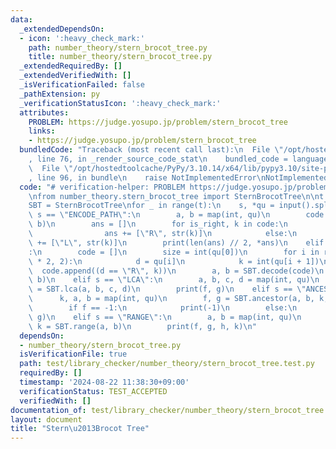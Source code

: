```yaml
---
data:
  _extendedDependsOn:
  - icon: ':heavy_check_mark:'
    path: number_theory/stern_brocot_tree.py
    title: number_theory/stern_brocot_tree.py
  _extendedRequiredBy: []
  _extendedVerifiedWith: []
  _isVerificationFailed: false
  _pathExtension: py
  _verificationStatusIcon: ':heavy_check_mark:'
  attributes:
    PROBLEM: https://judge.yosupo.jp/problem/stern_brocot_tree
    links:
    - https://judge.yosupo.jp/problem/stern_brocot_tree
  bundledCode: "Traceback (most recent call last):\n  File \"/opt/hostedtoolcache/PyPy/3.10.14/x64/lib/pypy3.10/site-packages/onlinejudge_verify/documentation/build.py\"\
    , line 76, in _render_source_code_stat\n    bundled_code = language.bundle(\n\
    \  File \"/opt/hostedtoolcache/PyPy/3.10.14/x64/lib/pypy3.10/site-packages/onlinejudge_verify/languages/python.py\"\
    , line 96, in bundle\n    raise NotImplementedError\nNotImplementedError\n"
  code: "# verification-helper: PROBLEM https://judge.yosupo.jp/problem/stern_brocot_tree\n\
    \nfrom number_theory.stern_brocot_tree import SternBrocotTree\n\nt = int(input())\n\
    SBT = SternBrocotTree\nfor _ in range(t):\n    s, *qu = input().split()\n    if\
    \ s == \"ENCODE_PATH\":\n        a, b = map(int, qu)\n        code = SBT.encode(a,\
    \ b)\n        ans = []\n        for is_right, k in code:\n            if is_right:\n\
    \                ans += [\"R\", str(k)]\n            else:\n                ans\
    \ += [\"L\", str(k)]\n        print(len(ans) // 2, *ans)\n    elif s == \"DECODE_PATH\"\
    :\n        code = []\n        size = int(qu[0])\n        for i in range(1, size\
    \ * 2, 2):\n            d = qu[i]\n            k = int(qu[i + 1])\n          \
    \  code.append((d == \"R\", k))\n        a, b = SBT.decode(code)\n        print(a,\
    \ b)\n    elif s == \"LCA\":\n        a, b, c, d = map(int, qu)\n        f, g\
    \ = SBT.lca(a, b, c, d)\n        print(f, g)\n    elif s == \"ANCESTOR\":\n  \
    \      k, a, b = map(int, qu)\n        f, g = SBT.ancestor(a, b, k, (-1, -1))\n\
    \        if f == -1:\n            print(-1)\n        else:\n            print(f,\
    \ g)\n    elif s == \"RANGE\":\n        a, b = map(int, qu)\n        f, g, h,\
    \ k = SBT.range(a, b)\n        print(f, g, h, k)\n"
  dependsOn:
  - number_theory/stern_brocot_tree.py
  isVerificationFile: true
  path: test/library_checker/number_theory/stern_brocot_tree.test.py
  requiredBy: []
  timestamp: '2024-08-22 11:38:30+09:00'
  verificationStatus: TEST_ACCEPTED
  verifiedWith: []
documentation_of: test/library_checker/number_theory/stern_brocot_tree.test.py
layout: document
title: "Stern\u2013Brocot Tree"
---
```

